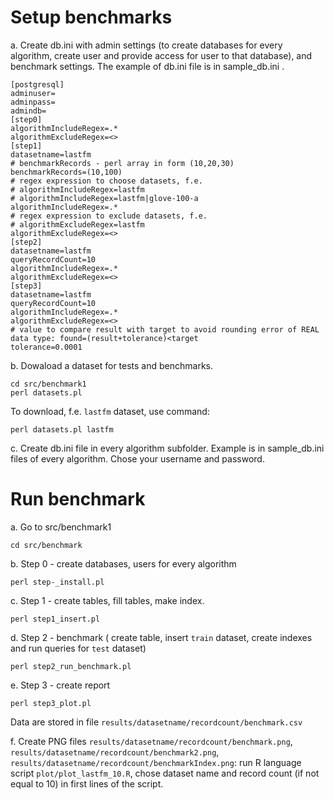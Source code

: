 # Setup benchmarks

a. Create db.ini with admin settings (to create databases for every algorithm, 
create user and provide access for user to that database), and benchmark settings. The example of db.ini file is in sample_db.ini .
```
[postgresql]
adminuser=
adminpass=
admindb=
[step0]
algorithmIncludeRegex=.*
algorithmExcludeRegex=<>
[step1]
datasetname=lastfm
# benchmarkRecords - perl array in form (10,20,30)
benchmarkRecords=(10,100)
# regex expression to choose datasets, f.e. 
# algorithmIncludeRegex=lastfm
# algorithmIncludeRegex=lastfm|glove-100-a
algorithmIncludeRegex=.*
# regex expression to exclude datasets, f.e. 
# algorithmExcludeRegex=lastfm
algorithmExcludeRegex=<>
[step2]
datasetname=lastfm
queryRecordCount=10
algorithmIncludeRegex=.*
algorithmExcludeRegex=<>
[step3]
datasetname=lastfm
queryRecordCount=10
algorithmIncludeRegex=.*
algorithmExcludeRegex=<>
# value to compare result with target to avoid rounding error of REAL data type: found=(result+tolerance)<target
tolerance=0.0001
```

b. Dowaload a dataset for tests and benchmarks.
```
cd src/benchmark1
perl datasets.pl
```
To download, f.e. ```lastfm``` dataset, use command:
```
perl datasets.pl lastfm
```

c. Create db.ini file in every algorithm subfolder. Example is in sample_db.ini files of every algorithm. Chose your username and password.

# Run benchmark

a. Go to src/benchmark1
```
cd src/benchmark
```

b. Step 0 - create databases, users for every algorithm
```
perl step-_install.pl
```

c. Step 1 - create tables, fill tables, make index.
```
perl step1_insert.pl
```

d. Step 2 - benchmark ( create table, insert ```train``` dataset, create indexes and run queries for ```test``` dataset)
```
perl step2_run_benchmark.pl
```

e. Step 3 - create report
```
perl step3_plot.pl
```
Data are stored in file ```results/datasetname/recordcount/benchmark.csv```

f. Create PNG files ```results/datasetname/recordcount/benchmark.png```, 
```results/datasetname/recordcount/benchmark2.png```, ```results/datasetname/recordcount/benchmarkIndex.png```: run R language script ```plot/plot_lastfm_10.R```, chose dataset name and record count (if not equal to 10) in first lines of the script.



